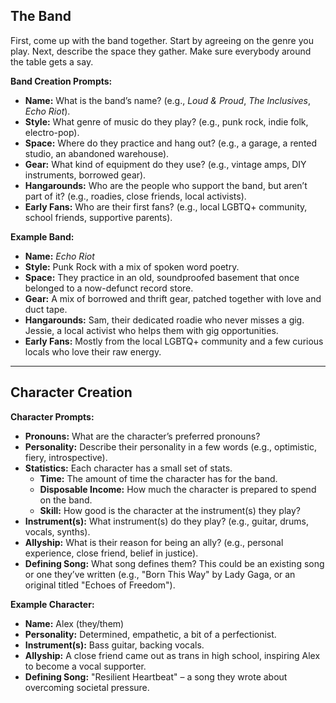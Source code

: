 ## **The Band**
First, come up with the band together. Start by agreeing on the genre you play. Next, describe the space they gather. Make sure everybody around the table gets a say.


**Band Creation Prompts:**

- **Name:** What is the band’s name? (e.g., *Loud & Proud*, *The Inclusives*, *Echo Riot*).
- **Style:** What genre of music do they play? (e.g., punk rock, indie folk, electro-pop).
- **Space:** Where do they practice and hang out? (e.g., a garage, a rented studio, an abandoned warehouse).
- **Gear:** What kind of equipment do they use? (e.g., vintage amps, DIY instruments, borrowed gear).
- **Hangarounds:** Who are the people who support the band, but aren’t part of it? (e.g., roadies, close friends, local activists).
- **Early Fans:** Who are their first fans? (e.g., local LGBTQ+ community, school friends, supportive parents).

**Example Band:**
- **Name:** *Echo Riot*
- **Style:** Punk Rock with a mix of spoken word poetry.
- **Space:** They practice in an old, soundproofed basement that once belonged to a now-defunct record store.
- **Gear:** A mix of borrowed and thrift gear, patched together with love and duct tape.
- **Hangarounds:** Sam, their dedicated roadie who never misses a gig. Jessie, a local activist who helps them with gig opportunities.
- **Early Fans:** Mostly from the local LGBTQ+ community and a few curious locals who love their raw energy.

---

## **Character Creation**

**Character Prompts:**

- **Pronouns:** What are the character’s preferred pronouns?
- **Personality:** Describe their personality in a few words (e.g., optimistic, fiery, introspective).
- **Statistics:** Each character has a small set of stats.
	- **Time:** The amount of time the character has for the band.
	- **Disposable Income:** How much the character is prepared to spend on the band.
	- **Skill:** How good is the character at the instrument(s) they play?
- **Instrument(s):** What instrument(s) do they play? (e.g., guitar, drums, vocals, synths).
- **Allyship:** What is their reason for being an ally? (e.g., personal experience, close friend, belief in justice).
- **Defining Song:** What song defines them? This could be an existing song or one they’ve written (e.g., "Born This Way" by Lady Gaga, or an original titled "Echoes of Freedom").

**Example Character:**
- **Name:** Alex (they/them)
- **Personality:** Determined, empathetic, a bit of a perfectionist.
- **Instrument(s):** Bass guitar, backing vocals.
- **Allyship:** A close friend came out as trans in high school, inspiring Alex to become a vocal supporter.
- **Defining Song:** "Resilient Heartbeat" – a song they wrote about overcoming societal pressure.
